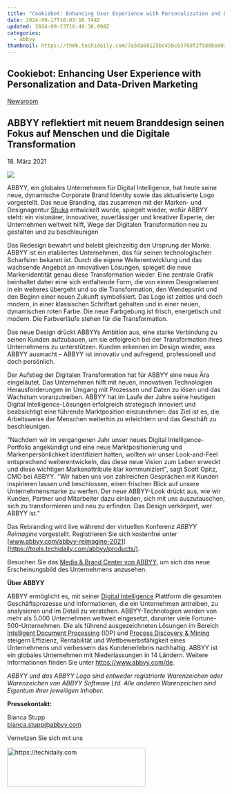 ```yaml
---
title: "Cookiebot: Enhancing User Experience with Personalization and Data-Driven Marketing"
date: 2024-09-17T16:03:16.744Z
updated: 2024-09-23T16:49:36.098Z
categories:
  - abbyy
thumbnail: https://thmb.techidaily.com/7a5da68125bc45bc63708f2f580be8038605e22ab60525be31c19cd6a83a650a.jpg
---
```


## Cookiebot: Enhancing User Experience with Personalization and Data-Driven Marketing

[Newsroom](https://tools.techidaily.com/abbyy/products/)

## ABBYY reflektiert mit neuem Branddesign seinen Fokus auf Menschen und die Digitale Transformation

18\. März 2021

![](https://content.abbyy.com/-/media/project/abbyy/abbyy/branchtemplates/shutterstock_1272462163_1296-x-729.jpg?h=729&iar=0&w=1296)

ABBYY, ein globales Unternehmen für Digital Intelligence, hat heute seine neue, dynamische Corporate Brand Identity sowie das aktualisierte Logo vorgestellt. Das neue Branding, das zusammen mit der Marken- und Designagentur [Shuka](https://shuka.design/) entwickelt wurde, spiegelt wieder, wofür ABBYY steht: ein visionärer, innovativer, zuverlässiger und kreativer Experte, der Unternehmen weltweit hilft, Wege der Digitalen Transformation neu zu gestalten und zu beschleunigen

Das Redesign bewahrt und belebt gleichzeitig den Ursprung der Marke. ABBYY ist ein etabliertes Unternehmen, das für seinen technologischen Scharfsinn bekannt ist. Durch die eigene Weiterentwicklung und das wachsende Angebot an innovativen Lösungen, spiegelt die neue Markenidentität genau diese Transformation wieder. Eine zentrale Grafik beinhaltet daher eine sich entfaltende Form, die von einem Designelement in ein weiteres übergeht und so die Transformation, den Wendepunkt und den Beginn einer neuen Zukunft symbolisiert. Das Logo ist zeitlos und doch modern, in einer klassischen Schriftart gehalten und in einer neuen, dynamischen roten Farbe. Die neue Farbgebung ist frisch, energetisch und modern. Die Farbverläufe stehen für die Transformation.

Das neue Design drückt ABBYYs Ambition aus, eine starke Verbindung zu seinen Kunden aufzubauen, um sie erfolgreich bei der Transformation ihres Unternehmens zu unterstützen. Kunden erkennen im Design wieder, was ABBYY ausmacht – ABBYY ist innovativ und aufregend, professionell und doch persönlich.

Der Aufstieg der Digitalen Transformation hat für ABBYY eine neue Ära eingeläutet. Das Unternehmen hilft mit neuen, innovativen Technologien Herausforderungen im Umgang mit Prozessen und Daten zu lösen und das Wachstum voranzutreiben. ABBYY hat im Laufe der Jahre seine heutigen Digital Intelligence-Lösungen erfolgreich strategisch innoviert und beabsichtigt eine führende Marktposition einzunehmen: das Ziel ist es, die Arbeitsweise der Menschen weiterhin zu erleichtern und das Geschäft zu beschleunigen.

"Nachdem wir im vergangenen Jahr unser neues Digital Intelligence-Portfolio angekündigt und eine neue Marktpositionierung und Markenpersönlichkeit identifiziert hatten, wollten wir unser Look-and-Feel entsprechend weiterentwickeln, das diese neue Vision zum Leben erweckt und diese wichtigen Markenattribute klar kommuniziert", sagt Scott Opitz, CMO bei ABBYY. "Wir haben uns von zahlreichen Gesprächen mit Kunden inspirieren lassen und beschlossen, einen frischen Blick auf unsere Unternehmensmarke zu werfen. Der neue ABBYY-Look drückt aus, wie wir Kunden, Partner und Mitarbeiter dazu einladen, sich mit uns auszutauschen, sich zu transformieren und neu zu erfinden. Das Design verkörpert, wer ABBYY ist."

Das Rebranding wird live während der virtuellen Konferenz _ABBYY Reimagine_ vorgestellt. Registrieren Sie sich kostenfrei unter [www.abbyy.com/abbyy-reimagine-2021](https://tools.techidaily.com/abbyy/products/).

Besuchen Sie das [Media & Brand Center von ABBYY](https://tools.techidaily.com/abbyy/products/), um sich das neue Erscheinungsbild des Unternehmens anzusehen.

**Über ABBYY**

ABBYY ermöglicht es, mit seiner [Digital Intelligence](https://tools.techidaily.com/abbyy/products/) Plattform die gesamten Geschäftsprozesse und Informationen, die ein Unternehmen antreiben, zu analysieren und im Detail zu verstehen. ABBYY-Technologien werden von mehr als 5.000 Unternehmen weltweit eingesetzt, darunter viele Fortune-500-Unternehmen. Die als führend ausgezeichneten Lösungen im Bereich [Intelligent Document Processing](https://tools.techidaily.com/abbyy/products/) (IDP) und [Process Discovery & Mining](https://tools.techidaily.com/abbyy/products/) steigern Effizienz, Rentabilität und Wettbewerbsfähigkeit eines Unternehmens und verbessern das Kundenerlebnis nachhaltig. ABBYY ist ein globales Unternehmen mit Niederlassungen in 14 Ländern. Weitere Informationen finden Sie unter <https://www.abbyy.com/de>.

_ABBYY und das ABBYY Logo sind entweder registrierte Warenzeichen oder Warenzeichen von ABBYY Software Ltd. Alle anderen Warenzeichen sind Eigentum ihrer jeweiligen Inhaber._

**Pressekontakt:**

Bianca Stupp  
[bianca.stupp@abbyy.com](https://tools.techidaily.com/abbyy/products/)  
  
Vernetzen Sie sich mit uns

<ins class="adsbygoogle"
     style="display:block"
     data-ad-format="autorelaxed"
     data-ad-client="ca-pub-7571918770474297"
     data-ad-slot="1223367746"></ins>

<ins class="adsbygoogle"
     style="display:block"
     data-ad-client="ca-pub-7571918770474297"
     data-ad-slot="8358498916"
     data-ad-format="auto"
     data-full-width-responsive="true"></ins>



<!-- affiliate ads begin -->
<a href="https://bluettius.sjv.io/c/5597632/2139117/17108" target="_top" id="2139117">
  <img src="//a.impactradius-go.com/display-ad/17108-2139117" border="0" alt="https://techidaily.com" width="320" height="90"/>
</a>
<img height="0" width="0" src="https://bluettius.sjv.io/i/5597632/2139117/17108" style="position:absolute;visibility:hidden;" border="0" />
<!-- affiliate ads end -->


